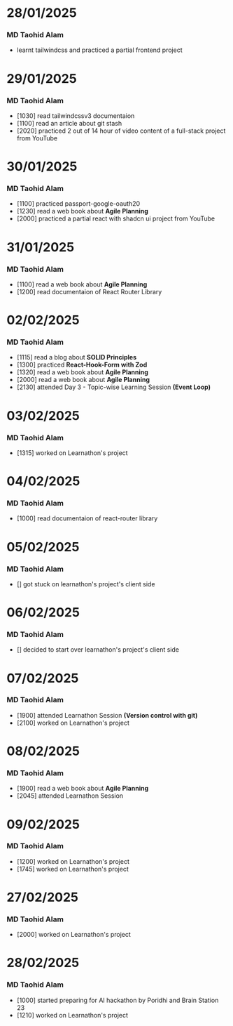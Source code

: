 # 28/01/2025
### MD Taohid Alam
- learnt tailwindcss and practiced a partial frontend project

# 29/01/2025
### MD Taohid Alam
- [1030] read tailwindcssv3 documentaion
- [1100] read an article about git stash
- [2020] practiced 2 out of 14 hour of video content of a full-stack project from YouTube

# 30/01/2025
### MD Taohid Alam
- [1100] practiced passport-google-oauth20
- [1230] read a web book about **Agile Planning**
- [2000] practiced a partial react with shadcn ui project from YouTube

# 31/01/2025
### MD Taohid Alam
- [1100] read a web book about **Agile Planning**
- [1200] read documentaion of React Router Library

# 02/02/2025
### MD Taohid Alam
- [1115] read a blog about **SOLID Principles**
- [1300] practiced **React-Hook-Form with Zod**
- [1320] read a web book about **Agile Planning**
- [2000] read a web book about **Agile Planning**
- [2130] attended Day 3 - Topic-wise Learning Session **(Event Loop)**

# 03/02/2025
### MD Taohid Alam
- [1315] worked on Learnathon's project

# 04/02/2025
### MD Taohid Alam
- [1000] read documentaion of react-router library

# 05/02/2025
### MD Taohid Alam
- [] got stuck on learnathon's project's client side

# 06/02/2025
### MD Taohid Alam
- [] decided to start over learnathon's project's client side

# 07/02/2025
### MD Taohid Alam
- [1900] attended Learnathon Session **(Version control with git)**
- [2100] worked on Learnathon's project

# 08/02/2025
### MD Taohid Alam
- [1900] read a web book about **Agile Planning** 
- [2045] attended Learnathon Session

# 09/02/2025
### MD Taohid Alam
- [1200] worked on Learnathon's project
- [1745] worked on Learnathon's project

# 27/02/2025
### MD Taohid Alam
- [2000] worked on Learnathon's project


# 28/02/2025
### MD Taohid Alam
- [1000] started preparing for AI hackathon by Poridhi and Brain Station 23
- [1210] worked on Learnathon's project